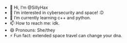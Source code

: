 - 👋 Hi, I’m @SillyHax
- 👀 I’m interested in cybersecurity and space! :D
- 🌱 I’m currently learning c++ and python.
- 📫 How to reach me: idk.
- 😄 Pronouns: She/they
- ⚡ Fun fact: extended space travel can change your dna.

<!---
SillyHaxor/SillyHaxor is a ✨ special ✨ repository because its `README.md` (this file) appears on your GitHub profile.
You can click the Preview link to take a look at your changes.
--->
